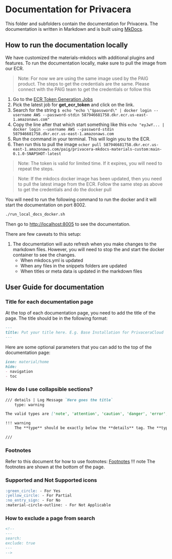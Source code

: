 # Documentation for Privacera

This folder and subfolders contain the documentation for Privacera. The documentation is written in Markdown
and is built using [MkDocs](https://www.mkdocs.org/).

## How to run the documentation locally

We have customized the materials-mkdocs with additional plugins and features. To run the documentation locally, make
sure to pull the image from our ECR.

> Note: For now we are using the same image used by the PAIG product. The steps to get the credentials are the same.
> Please connect with the PAIG team to get the credentials or follow this

1. Go to the [ECR Token Generation Jobs](https://gitlab.com/privacera/paig/ci/-/jobs)
2. Pick the latest job for **get_ecr_token** and click on the link.
3. Search for the string `$ echo "echo \"$password\" | docker login --username AWS --password-stdin 587946681758.dkr.ecr.us-east-1.amazonaws.com"`
4. Copy the line after that which start something like this `echo "eyJwY... | docker login --username AWS --password-stdin 587946681758.dkr.ecr.us-east-1.amazonaws.com`
5. Run the command in your terminal. This will login you to the ECR.
6. Then run this to pull the image `ocker pull 587946681758.dkr.ecr.us-east-1.amazonaws.com/paig/privacera-mkdocs-materials-custom:main-0.1.0-SNAPSHOT-latest`

> Note: The token is valid for limited time. If it expires, you will need to repeat the steps.

> Note: If the mkdocs docker image has been updated, then you need to pull the latest image from the ECR. Follow the same step
as above to get the credentials and do the docker pull

You will need to run the following command to run the docker and it will start the documentation on port 8002.

```bash
./run_local_docs_docker.sh
```
Then go to [http://localhost:8005](http://localhost:8005) to see the documentation.

There are few caveats to this setup:
1. The documentation will auto refresh when you make changes to the markdown files. However, you will need to stop the and start the docker container to see the changes.
   - When mkdocs.yml is updated 
   - When any files in the snippets folders are updated
   - When titles or meta data is updated in the markdown files


## User Guide for documentation


### Title for each documentation page
At the top of each documentation page, you need to add the title of the page. The title should be in the following format:
```markdown
---
title: Put your title here. E.g. Base Installation for PrivaceraCloud
---
```

Here are some optional parameters that you can add to the top of the documentation page:
```markdown
icon: material/home
hide:
- navigation
- toc
```

### How do I use collapsible sections?
```markdown
/// details | Log Message `Here goes the title`
    type: warning 

The valid types are ['note', 'attention', 'caution', 'danger', 'error', 'tip', 'hint', 'warning']

!!! warning
    The **type** should be exactly below the **details** tag. The **type** should be one of the valid types mentioned above.

///
```

### Footnotes
Refer to this document for how to use footnotes: [Footnotes](https://squidfunk.github.io/mkdocs-material/reference/footnotes/)
!!! note
    The footnotes are shown at the bottom of the page.

### 

### Supported and Not Supported icons
```markdown
:green_circle: - For Yes
:yellow_circle: - For Partial
:no_entry_sign: - For No
:material-circle-outline: - For Not Applicable
```


### How to exclude a page from search
```markdown
<!--
---
search:
exclude: true
---
-->
```